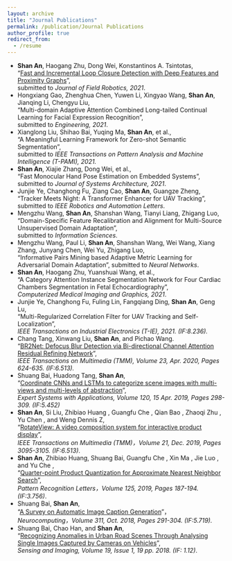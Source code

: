 ```yaml
---
layout: archive
title: "Journal Publications"
permalink: /publication/Journal Publications
author_profile: true
redirect_from:
  - /resume
---
```

* **Shan An**, Haogang Zhu, Dong Wei, Konstantinos A. Tsintotas,   
 “[Fast and Incremental Loop Closure Detection with Deep Features and Proximity Graphs](https://www.researchgate.net/publication/344827975_Fast_and_Incremental_Loop_Closure_Detection_with_Deep_Features_and_Proximity_Graphs)”,  
  submitted to *Journal of Field Robotics, 2021*. 
* Hongxiang Gao, Zhenghua Chen, Yuwen Li, Xingyao Wang, **Shan An**, Jianqing Li, Chengyu Liu,   
 “Multi-domain Adaptive Attention Combined Long-tailed Continual Learning for Facial Expression Recognition”,   
 submitted to *Engineering, 2021*.
* Xianglong Liu, Shihao Bai, Yuqing Ma, **Shan An**, et al.,   
 “A Meaningful Learning Framework for Zero-shot Semantic Segmentation”,   
 submitted to *IEEE Transactions on Pattern Analysis and Machine Intelligence (T-PAMI), 2021.*
* **Shan An**, Xiajie Zhang, Dong Wei, et al.,   
 “Fast Monocular Hand Pose Estimation on Embedded Systems”,  
 submitted to *Journal of Systems Architecture, 2021*.
* Junjie Ye, Changhong Fu, Ziang Cao, **Shan An**, Guangze Zheng,  
 “Tracker Meets Night: A Transformer Enhancer for UAV Tracking”,   
 submitted to *IEEE Robotics and Automation Letters*.
* Mengzhu Wang, **Shan An**, Shanshan Wang, Tianyi Liang, Zhigang Luo,   
 “Domain-Specific Feature Recalibration and Alignment for Multi-Source Unsupervised Domain Adaptation”,   
 submitted to *Information Sciences*.
* Mengzhu Wang, Paul Li, **Shan An**, Shanshan Wang, Wei Wang, Xiang Zhang, Junyang Chen, Wei Yu, Zhigang Luo,   
 “Informative Pairs Mining based Adaptive Metric Learning for Adversarial Domain Adaptation”, 
  submitted to *Neural Networks*.
* **Shan An**, Haogang Zhu, Yuanshuai Wang, et al.,  
 “A Category Attention Instance Segmentation Network for Four Cardiac Chambers Segmentation in Fetal Echocardiography”,   
 *Computerized Medical Imaging and Graphics, 2021*. 
* Junjie Ye, Changhong Fu, Fuling Lin, Fangqiang Ding, **Shan An**, Geng Lu,   
 “Multi-Regularized Correlation Filter for UAV Tracking and Self-Localization”,   
  *IEEE Transactions on Industrial Electronics (T-IE), 2021. (IF:8.236).*
* Chang Tang, Xinwang Liu, **Shan An**, and Pichao Wang.   
 “[BR2Net: Defocus Blur Detection via Bi-directional Channel Attention Residual Refining Network](https://ieeexplore.ieee.org/document/9057632)”,    
 *IEEE Transactions on Multimedia (TMM), Volume 23, Apr. 2020, Pages 624-635. (IF:6.513).*
* Shuang Bai, Huadong Tang, **Shan An**,   
 “[Coordinate CNNs and LSTMs to categorize scene images with multi-views and multi-levels of abstraction](https://www.sciencedirect.com/science/article/pii/S0957417418305700)”,  
 *Expert Systems with Applications, Volume 120, 15 Apr. 2019, Pages 298-309. (IF:5.452)*
* **Shan An**, Si Liu, Zhibiao Huang , Guangfu Che , Qian Bao , Zhaoqi Zhu , Yu Chen , and Weng Dennis Z,   
 “[RotateView: A video composition system for interactive product display](http://gkwl.nbu.edu.cn/asset/detail.aspx?id=203808881773)”,   
 *IEEE Transactions on Multimedia (TMM)，Volume 21, Dec. 2019, Pages 3095-3105. (IF:6.513)*.
* **Shan An**, Zhibiao Huang, Shuang Bai, Guangfu Che , Xin Ma , Jie Luo , and Yu Che ,  
 “[Quarter-point Product Quantization for Approximate Nearest Neighbor Search](https://www.sciencedirect.com/science/article/pii/S0167865519301242)”,   
  *Pattern Recognition Letters，Volume 125, 2019, Pages 187-194. (IF:3.756)*. 
* Shuang Bai, **Shan An**,   
 “[A Survey on Automatic Image Caption Generation](https://www.researchgate.net/profile/Shuang-Bai-3/publication/325384133_A_Survey_on_Automatic_Image_Caption_Generation/links/5b7e8a0fa6fdcc5f8b5e4e84/A-Survey-on-Automatic-Image-Caption-Generation.pdf)”，  
 *Neurocomputing，Volume 311, Oct. 2018, Pages 291-304. (IF:5.719).*
* Shuang Bai, Chao Han, and **Shan An**,  
 “[Recognizing Anomalies in Urban Road Scenes Through Analysing Single Images Captured by Cameras on Vehicles](https://www.researchgate.net/publication/326956550_Recognizing_Anomalies_in_Urban_Road_Scenes_Through_Analysing_Single_Images_Captured_by_Cameras_on_Vehicles)”,   
 *Sensing and Imaging, Volume 19, Issue 1, 19 pp. 2018. (IF: 1.12)*.
